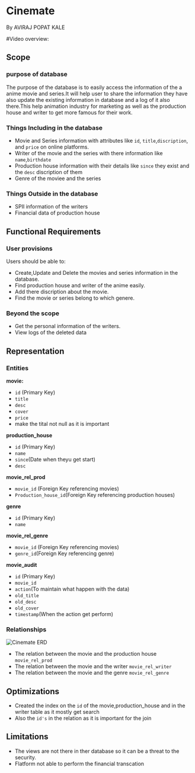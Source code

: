 # Cinemate

By AVIRAJ POPAT KALE

#Video overview: <URL HERE>

## Scope

### purpose of database
The purpose of the database is to easily access the information of the a anime movie and series.It will help user to share the information they have also update the existing information in database and a log of it also there.This help animation industry for marketing as well as the production house and writer to get more famous for their work.

### Things Including in the database
- Movie and Series information with attributes like `id`, `title`,`discription`, and `price` on online platforms.
- Writer of the movie and the series with there information like `name`,`birthdate`
- Production house information with their details like `since` they exist and the `desc` discription of them
- Genre of the moviee and the series

### Things Outside in the database
- SPII information of the writers
- Financial data of production house

## Functional Requirements

### User provisions
Users should be able to:
- Create,Update and Delete the movies and series information in the database.
- Find production house and writer of the anime easily.
- Add there discription about the movie.
- Find the movie or series belong to which genere.

### Beyond the scope
- Get the personal information of the writers.
- View logs of the deleted data


## Representation

### Entities

**movie:**
- `id` (Primary Key)
- `title`
- `desc`
- `cover`
- `price`
- make the tital not null as it is important

**production_house**
- `id` (Primary Key)
- `name`
- `since`(Date when theyu get start)
- `desc`

**movie_rel_prod**
- `movie_id` (Foreign Key referencing movies)
- `Production_house_id`(Foreign Key referencing production houses)

**genre**
- `id` (Primary Key)
- `name`

**movie_rel_genre**
- `movie_id` (Foreign Key referencing movies)
- `genre_id`(Foreign Key referencing genre)

**movie_audit**
- `id` (Primary Key)
- `movie_id`
- `action`(To maintain what happen with the data)
- `old_title`
- `old_desc`
- `old_cover`
- `timestamp`(When the action get perform)

### Relationships

![Cinemate ERD](https://i.imgur.com/ibi3G21.png)

- The relation between the movie and the production house `movie_rel_prod`
- The relation between the movie and the writer `movie_rel_writer`
- The relation between the movie and the genre `movie_rel_genre`

## Optimizations
- Created the index on the `id` of the movie,production_house and in the writer table as it mostly get search
- Also the `id's` in the relation as it is important for the join

## Limitations
- The views are not there in ther database so it can be a threat to the security.
- Flatform not able to perform the financial transcation

